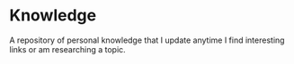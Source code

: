 # Knowledge

A repository of personal knowledge that I update anytime I find interesting links or am researching a topic.